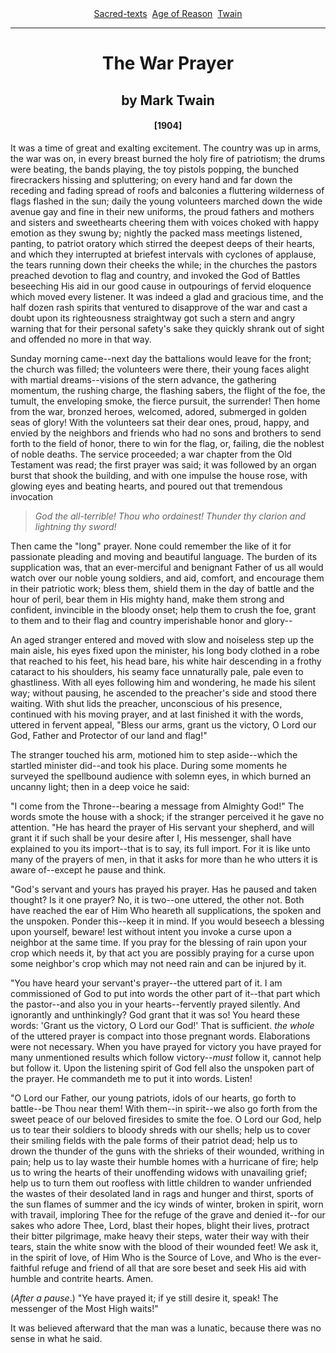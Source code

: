 <body link="#0000ff" vlink="#800080">
 <center>
 <a href="../../index.htm">Sacred-texts</a> 
 <a href="../index.htm">Age of Reason</a> 
 <a href="index.htm">Twain</a>
 </center>
 <hr>
 <h1 align="CENTER">The War Prayer</h1>
 <h2 align="CENTER">by Mark Twain</h2>
 <h4 align="CENTER">[1904]</h4>
 
 It was a time of great and exalting excitement. The country was up in arms, the war was on, in every breast burned the holy fire of patriotism; the drums were beating, the bands playing, the toy pistols popping, the bunched firecrackers hissing and spluttering; on every hand and far down the receding and fading spread of roofs and balconies a fluttering wilderness of flags flashed in the sun; daily the young volunteers marched down the wide avenue gay and fine in their new uniforms, the proud fathers and mothers and sisters and sweethearts cheering them with voices choked with happy emotion as they swung by; nightly the packed mass meetings listened, panting, to patriot oratory which stirred the deepest deeps of their hearts, and which they interrupted at briefest intervals with cyclones of applause, the tears running down their cheeks the while; in the churches the pastors preached devotion to flag and country, and invoked the God of Battles beseeching His aid in our good cause in outpourings of fervid eloquence which moved every listener. It was indeed a glad and gracious time, and the half dozen rash spirits that ventured to disapprove of the war and cast a doubt upon its righteousness straightway got such a stern and angry warning that for their personal safety's sake they quickly shrank out of sight and offended no more in that way. 
 <p>Sunday morning came--next day the battalions would leave for the front; the church was filled; the volunteers were there, their young faces alight with martial dreams--visions of the stern advance, the gathering momentum, the rushing charge, the flashing sabers, the flight of the foe, the tumult, the enveloping smoke, the fierce pursuit, the surrender! Then home from the war, bronzed heroes, welcomed, adored, submerged in golden seas of glory! With the volunteers sat their dear ones, proud, happy, and envied by the neighbors and friends who had no sons and brothers to send forth to the field of honor, there to win for the flag, or, failing, die the noblest of noble deaths. The service proceeded; a war chapter from the Old Testament was read; the first prayer was said; it was followed by an organ burst that shook the building, and with one impulse the house rose, with glowing eyes and beating hearts, and poured out that tremendous invocation </p>
 <i><blockquote>God the all-terrible! Thou who ordainest! Thunder thy clarion and lightning thy sword!</blockquote>
 </i><p>Then came the "long" prayer. None could remember the like of it for passionate pleading and moving and beautiful language. The burden of its supplication was, that an ever-merciful and benignant Father of us all would watch over our noble young soldiers, and aid, comfort, and encourage them in their patriotic work; bless them, shield them in the day of battle and the hour of peril, bear them in His mighty hand, make them strong and confident, invincible in the bloody onset; help them to crush the foe, grant to them and to their flag and country imperishable honor and glory--</p>
 <p>An aged stranger entered and moved with slow and noiseless step up the main aisle, his eyes fixed upon the minister, his long body clothed in a robe that reached to his feet, his head bare, his white hair descending in a frothy cataract to his shoulders, his seamy face unnaturally pale, pale even to ghastliness. With all eyes following him and wondering, he made his silent way; without pausing, he ascended to the preacher's side and stood there waiting. With shut lids the preacher, unconscious of his presence, continued with his moving prayer, and at last finished it with the words, uttered in fervent appeal, "Bless our arms, grant us the victory, O Lord our God, Father and Protector of our land and flag!" </p>
 <p>The stranger touched his arm, motioned him to step aside--which the startled minister did--and took his place. During some moments he surveyed the spellbound audience with solemn eyes, in which burned an uncanny light; then in a deep voice he said: </p>
 <p>"I come from the Throne--bearing a message from Almighty God!" The words smote the house with a shock; if the stranger perceived it he gave no attention. "He has heard the prayer of His servant your shepherd, and will grant it if such shall be your desire after I, His messenger, shall have explained to you its import--that is to say, its full import. For it is like unto many of the prayers of men, in that it asks for more than he who utters it is aware of--except he pause and think. </p>
 <p>"God's servant and yours has prayed his prayer. Has he paused and taken thought? Is it one prayer? No, it is two--one uttered, the other not. Both have reached the ear of Him Who heareth all supplications, the spoken and the unspoken. Ponder this--keep it in mind. If you would beseech a blessing upon yourself, beware! lest without intent you invoke a curse upon a neighbor at the same time. If you pray for the blessing of rain upon your crop which needs it, by that act you are possibly praying for a curse upon some neighbor's crop which may not need rain and can be injured by it. </p>
 <p>"You have heard your servant's prayer--the uttered part of it. I am commissioned of God to put into words the other part of it--that part which the pastor--and also you in your hearts--fervently prayed silently. And ignorantly and unthinkingly? God grant that it was so! You heard these words: 'Grant us the victory, O Lord our God!' That is sufficient. <i>the whole</i> of the uttered prayer is compact into those pregnant words. Elaborations were not necessary. When you have prayed for victory you have prayed for many unmentioned results which follow victory--<i>must</i> follow it, cannot help but follow it. Upon the listening spirit of God fell also the unspoken part of the prayer. He commandeth me to put it into words. Listen! </p>
 <p>"O Lord our Father, our young patriots, idols of our hearts, go forth to battle--be Thou near them! With them--in spirit--we also go forth from the sweet peace of our beloved firesides to smite the foe. O Lord our God, help us to tear their soldiers to bloody shreds with our shells; help us to cover their smiling fields with the pale forms of their patriot dead; help us to drown the thunder of the guns with the shrieks of their wounded, writhing in pain; help us to lay waste their humble homes with a hurricane of fire; help us to wring the hearts of their unoffending widows with unavailing grief; help us to turn them out roofless with little children to wander unfriended the wastes of their desolated land in rags and hunger and thirst, sports of the sun flames of summer and the icy winds of winter, broken in spirit, worn with travail, imploring Thee for the refuge of the grave and denied it--for our sakes who adore Thee, Lord, blast their hopes, blight their lives, protract their bitter pilgrimage, make heavy their steps, water their way with their tears, stain the white snow with the blood of their wounded feet! We ask it, in the spirit of love, of Him Who is the Source of Love, and Who is the ever-faithful refuge and friend of all that are sore beset and seek His aid with humble and contrite hearts. Amen. </p>
 <p>(<i>After a pause</i>.) "Ye have prayed it; if ye still desire it, speak! The messenger of the Most High waits!" </p>
 <p>It was believed afterward that the man was a lunatic, because there was no sense in what he said. <br>
 </p></body>